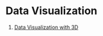 # Data Visualization

1. [Data Visualization with 3D](https://available-ixia-082.notion.site/Data-Visualization-with-D3-ff1b571ffbfa40b7bb140fa5a84beccb)

